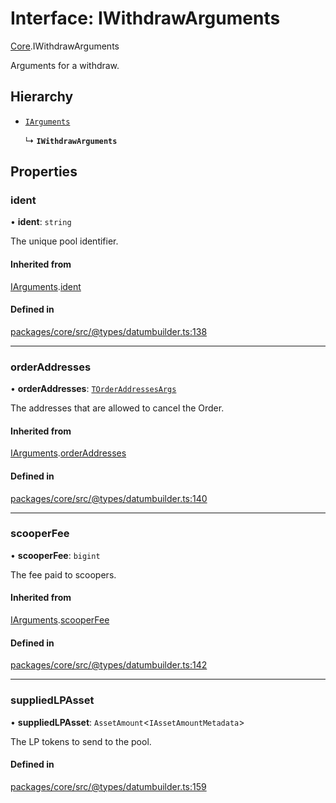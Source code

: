 # Interface: IWithdrawArguments

[Core](../modules/Core.md).IWithdrawArguments

Arguments for a withdraw.

## Hierarchy

- [`IArguments`](Core.IArguments.md)

  ↳ **`IWithdrawArguments`**

## Properties

### ident

• **ident**: `string`

The unique pool identifier.

#### Inherited from

[IArguments](Core.IArguments.md).[ident](Core.IArguments.md#ident)

#### Defined in

[packages/core/src/@types/datumbuilder.ts:138](https://github.com/SundaeSwap-finance/sundae-sdk/blob/main/packages/core/src/@types/datumbuilder.ts#L138)

___

### orderAddresses

• **orderAddresses**: [`TOrderAddressesArgs`](../modules/Core.md#torderaddressesargs)

The addresses that are allowed to cancel the Order.

#### Inherited from

[IArguments](Core.IArguments.md).[orderAddresses](Core.IArguments.md#orderaddresses)

#### Defined in

[packages/core/src/@types/datumbuilder.ts:140](https://github.com/SundaeSwap-finance/sundae-sdk/blob/main/packages/core/src/@types/datumbuilder.ts#L140)

___

### scooperFee

• **scooperFee**: `bigint`

The fee paid to scoopers.

#### Inherited from

[IArguments](Core.IArguments.md).[scooperFee](Core.IArguments.md#scooperfee)

#### Defined in

[packages/core/src/@types/datumbuilder.ts:142](https://github.com/SundaeSwap-finance/sundae-sdk/blob/main/packages/core/src/@types/datumbuilder.ts#L142)

___

### suppliedLPAsset

• **suppliedLPAsset**: `AssetAmount`\<`IAssetAmountMetadata`\>

The LP tokens to send to the pool.

#### Defined in

[packages/core/src/@types/datumbuilder.ts:159](https://github.com/SundaeSwap-finance/sundae-sdk/blob/main/packages/core/src/@types/datumbuilder.ts#L159)
